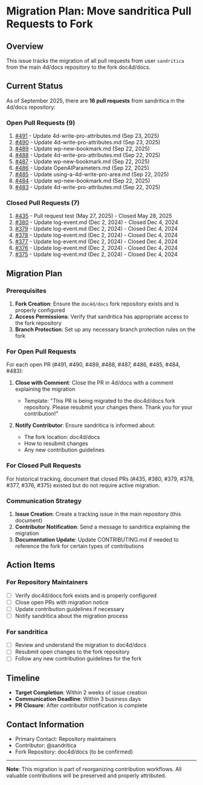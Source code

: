 # Migration Plan: Move sandritica Pull Requests to Fork

## Overview
This issue tracks the migration of all pull requests from user `sandritica` from the main 4d/docs repository to the fork doc4d/docs.

## Current Status
As of September 2025, there are **16 pull requests** from sandritica in the 4d/docs repository:

### Open Pull Requests (9)
1. [#491](https://github.com/4d/docs/pull/491) - Update 4d-write-pro-attributes.md (Sep 23, 2025)
2. [#490](https://github.com/4d/docs/pull/490) - Update 4d-write-pro-attributes.md (Sep 23, 2025)
3. [#489](https://github.com/4d/docs/pull/489) - Update wp-new-bookmark.md (Sep 22, 2025)
4. [#488](https://github.com/4d/docs/pull/488) - Update 4d-write-pro-attributes.md (Sep 22, 2025)
5. [#487](https://github.com/4d/docs/pull/487) - Update wp-new-bookmark.md (Sep 22, 2025)
6. [#486](https://github.com/4d/docs/pull/486) - Update OpenAIParameters.md (Sep 22, 2025)
7. [#485](https://github.com/4d/docs/pull/485) - Update using-a-4d-write-pro-area.md (Sep 22, 2025)
8. [#484](https://github.com/4d/docs/pull/484) - Update wp-new-bookmark.md (Sep 22, 2025)
9. [#483](https://github.com/4d/docs/pull/483) - Update 4d-write-pro-attributes.md (Sep 22, 2025)

### Closed Pull Requests (7)
1. [#435](https://github.com/4d/docs/pull/435) - Pull request test (May 27, 2025) - Closed May 28, 2025
2. [#380](https://github.com/4d/docs/pull/380) - Update log-event.md (Dec 2, 2024) - Closed Dec 4, 2024
3. [#379](https://github.com/4d/docs/pull/379) - Update log-event.md (Dec 2, 2024) - Closed Dec 4, 2024
4. [#378](https://github.com/4d/docs/pull/378) - Update log-event.md (Dec 2, 2024) - Closed Dec 4, 2024
5. [#377](https://github.com/4d/docs/pull/377) - Update log-event.md (Dec 2, 2024) - Closed Dec 4, 2024
6. [#376](https://github.com/4d/docs/pull/376) - Update log-event.md (Dec 2, 2024) - Closed Dec 4, 2024
7. [#375](https://github.com/4d/docs/pull/375) - Update log-event.md (Dec 2, 2024) - Closed Dec 4, 2024

## Migration Plan

### Prerequisites
1. **Fork Creation**: Ensure the `doc4d/docs` fork repository exists and is properly configured
2. **Access Permissions**: Verify that sandritica has appropriate access to the fork repository
3. **Branch Protection**: Set up any necessary branch protection rules on the fork

### For Open Pull Requests
For each open PR (#491, #490, #489, #488, #487, #486, #485, #484, #483):

1. **Close with Comment**: Close the PR in 4d/docs with a comment explaining the migration
   - Template: "This PR is being migrated to the doc4d/docs fork repository. Please resubmit your changes there. Thank you for your contribution!"

2. **Notify Contributor**: Ensure sandritica is informed about:
   - The fork location: doc4d/docs
   - How to resubmit changes
   - Any new contribution guidelines

### For Closed Pull Requests
For historical tracking, document that closed PRs (#435, #380, #379, #378, #377, #376, #375) existed but do not require active migration.

### Communication Strategy
1. **Issue Creation**: Create a tracking issue in the main repository (this document)
2. **Contributor Notification**: Send a message to sandritica explaining the migration
3. **Documentation Update**: Update CONTRIBUTING.md if needed to reference the fork for certain types of contributions

## Action Items

### For Repository Maintainers
- [ ] Verify doc4d/docs fork exists and is properly configured
- [ ] Close open PRs with migration notice
- [ ] Update contribution guidelines if necessary
- [ ] Notify sandritica about the migration process

### For sandritica
- [ ] Review and understand the migration to doc4d/docs
- [ ] Resubmit open changes to the fork repository
- [ ] Follow any new contribution guidelines for the fork

## Timeline
- **Target Completion**: Within 2 weeks of issue creation
- **Communication Deadline**: Within 3 business days
- **PR Closure**: After contributor notification is complete

## Contact Information
- Primary Contact: Repository maintainers
- Contributor: @sandritica
- Fork Repository: doc4d/docs (to be confirmed)

---

**Note**: This migration is part of reorganizing contribution workflows. All valuable contributions will be preserved and properly attributed.
